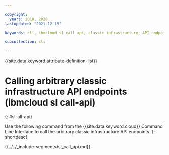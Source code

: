 ```yaml
---

copyright:
  years: 2018, 2020
lastupdated: "2021-12-15"

keywords: cli, ibmcloud sl call-api, classic infrastructure, API endpoints

subcollection: cli

---
```


{{site.data.keyword.attribute-definition-list}}

# Calling arbitrary classic infrastructure API endpoints (ibmcloud sl call-api)
{: #sl-all-api}

Use the following command from the {{site.data.keyword.cloud}} Command Line Interface to call the arbitrary classic infrastructure API endpoints.
{: shortdesc}

{{../../_include-segments/sl_call_api.md}}
